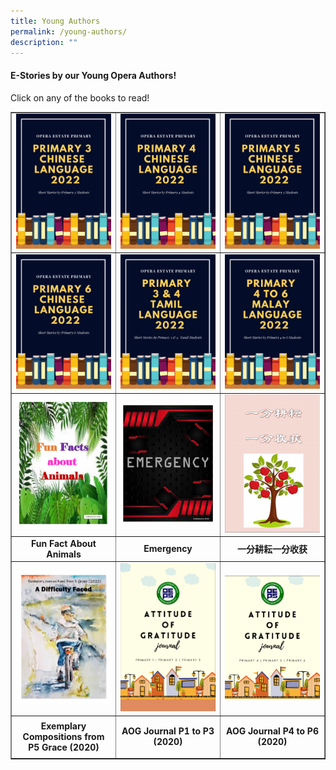 ```yaml
---
title: Young Authors
permalink: /young-authors/
description: ""
---
```

<h4>E-Stories by our Young Opera Authors!</h4>
<p>Click on any of the books to read!</p>


<table style="border-collapse: collapse; width: 100%;" border="1">
<tbody>
<tr>
<td style="width: 33.3333%;"><a href="https://www.w3schools.com"><img src="/images/yau1.png"></a></td>
<td style="width: 33.3333%;"><a href="https://www.w3schools.com"><img src="/images/yau2.png"></a></td>
<td style="width: 33.3333%;"><a href="https://www.w3schools.com"><img src="/images/yau3.png"></a></td>
</tr>
<tr>
<td style="width: 33.3333%;"><a href="https://www.w3schools.com"><img src="/images/yau4.png"></a></td>
<td style="width: 33.3333%;"><a href="https://www.w3schools.com"><img src="/images/yau5.png"></a></td>
<td style="width: 33.3333%;"><a href="https://www.w3schools.com"><img src="/images/yau6.png"></a></td>
</tr>
<tr>
<td style="width: 33.3333%;"><a href="https://www.flipsnack.com/operaestatepri/fun-facts-about-animals/full-view.html"><img src="/images/ya9.png"/></a></td>
<td style="width: 33.3333%;"><a href="https://www.flipsnack.com/operaestatepri/emergency/full-view.html"><img src="/images/ya10.png"/></a></td>
<td style="width: 33.3333%;"><a href="https://www.flipsnack.com/operaestatepri/-/full-view.html"><img src="/images/ya11.png"/></a></td>
</tr>
<tr>
<td style="width: 33.3333%; text-align: center;"><strong>Fun Fact About Animals</strong></td>
<td style="width: 33.3333%; text-align: center;"><strong>Emergency</strong></td>
<td style="width: 33.3333%; text-align: center;"><strong>一分耕耘一分收获</strong></td>
</tr>
<tr>
<td style="width: 33.3333%;"><a href="https://www.flipsnack.com/operaestatepri/5g-ebook-2020/full-view.html"><img src="/images/ya12.png"/></a></td>
<td style="width: 33.3333%;"><a href="https://www.flipsnack.com/operaestatepri/oeps-aog-journal_p1-to-p3/full-view.html"><img src="/images/ya13.png"/></a></td>
<td style="width: 33.3333%;"><a href="https://www.flipsnack.com/operaestatepri/aog-journal-v2-upper-pri/full-view.html"><img src="/images/ya14.png"/></a></td>
</tr>
<tr>
<td style="width: 33.3333%; text-align: center;"><strong>Exemplary Compositions from </strong><strong>P5 Grace (2020)</strong></td>
<td style="width: 33.3333%; text-align: center;">
<p><strong>AOG Journal </strong><strong>P1 to P3 (2020)</strong></p>
</td>
<td style="width: 33.3333%; text-align: center;">
<p><strong>AOG Journal </strong><strong>P4 to P6 (2020)</strong></p>
</td>
</tr>
</tbody>
</table>